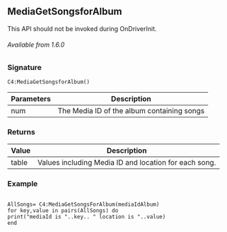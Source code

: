 ## MediaGetSongsforAlbum

This API should not be invoked during OnDriverInit.

###### Available from 1.6.0


### Signature

`C4:MediaGetSongsforAlbum() 
`

| Parameters | Description |
| --- | --- |
| num | The Media ID of the album containing songs |


### Returns

| Value | Description |
| --- | --- |
| table | Values including Media ID and location for each song. |


### Example

```

AllSongs= C4:MediaGetSongsForAlbum(mediaIdAlbum)
for key,value in pairs(AllSongs) do
print("mediaId is "..key.. " location is "..value)
end
```
